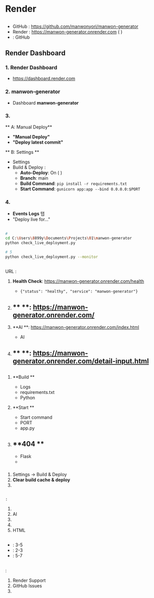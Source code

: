 #  Render

##
- GitHub : https://github.com/manwonyori/manwon-generator
- Render : https://manwon-generator.onrender.com (   )
-  : GitHub

##  Render Dashboard

### 1. Render Dashboard
- https://dashboard.render.com

### 2. manwon-generator
- Dashboard **manwon-generator**

### 3.
** A: Manual Deploy**
-    **"Manual Deploy"**
- **"Deploy latest commit"**

** B: Settings **
- Settings
- Build & Deploy  :
  - **Auto-Deploy**: On (  )
  - **Branch**: main
  - **Build Command**: `pip install -r requirements.txt`
  - **Start Command**: `gunicorn app:app --bind 0.0.0.0:$PORT`

### 4.
- **Events**  **Logs** 탭
- "Deploy live for..."

##

```bash
#
cd C:\Users\8899y\Documents\Projects\01\manwon-generator
python check_live_deployment.py

# 5
python check_live_deployment.py --monitor
```

##

   URL   :

1. **Health Check**: https://manwon-generator.onrender.com/health
   - `{"status": "healthy", "service": "manwon-generator"}`

2. ** **: https://manwon-generator.onrender.com/
   -

3. **AI **: https://manwon-generator.onrender.com/index.html
   -  AI

4. ** **: https://manwon-generator.onrender.com/detail-input.html
   -

##

###
1. **Build **
   - Logs
   - requirements.txt
   - Python

2. **Start **
   - Start command
   - PORT
   - app.py

3. **404 **
   -
   - Flask
   -

###
1. Settings → Build & Deploy
2. **Clear build cache & deploy**
3.

##

    :
1.
2. AI
3.
4.
5. HTML

##
-  : 3-5
-  : 2-3
-    : 5-7

##
 :
1. Render Support
2. GitHub Issues
3.    